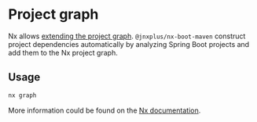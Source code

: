# Project graph

Nx allows [extending the project graph](https://nx.dev/latest/angular/structure/project-graph-plugins#extending-the-project-graph-of-nx).
`@jnxplus/nx-boot-maven` construct project dependencies automatically by analyzing Spring Boot projects and add them to the Nx project graph.

## Usage

```bash
nx graph
```

More information could be found on the [Nx documentation](https://nx.dev/latest/angular/cli/dep-graph#dep-graph).

